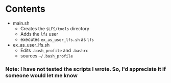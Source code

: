 # Contents

* main.sh
  * Creates the `$LFS/tools` directory
  * Adds the `lfs` user
  * executes `ex_as_user_lfs.sh` as `lfs`
* ex_as_user_lfs.sh
  * Edits `.bash_profile` and `.bashrc`
  * sources `~/.bash_profile`



### Note: I have not tested the scripts I wrote. So, I'd appreciate it if someone would let me know
